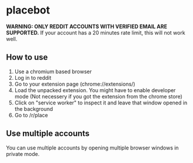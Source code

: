 # placebot

**WARNING: ONLY REDDIT ACCOUNTS WITH VERIFIED EMAIL ARE SUPPORTED.** If your account has a 20 minutes rate limit, this will not work well.

## How to use

1) Use a chromium based browser
2) Log in to reddit
3) Go to your extension page (chrome://extensions/)
4) Load the unpacked extension. You might have to enable developer mode (Not necessery if you got the extension from the chrome store)
5) Click on "service worker" to inspect it and leave that window opened in the background
6) Go to /r/place

## Use multiple accounts

You can use multiple accounts by opening multiple browser windows in private mode.
